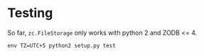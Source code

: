# Testing

So far, `zc.FileStorage` only works with python 2 and ZODB <= 4.

`env TZ=UTC+5 python2 setup.py test`
